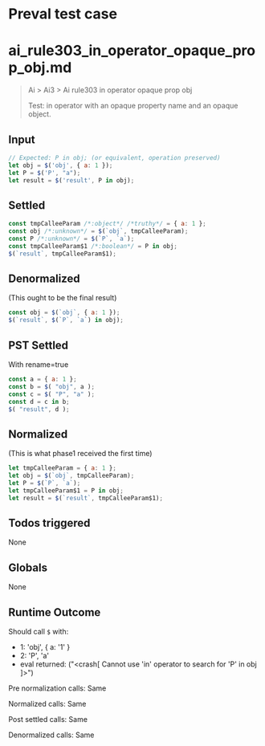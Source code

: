 # Preval test case

# ai_rule303_in_operator_opaque_prop_obj.md

> Ai > Ai3 > Ai rule303 in operator opaque prop obj
>
> Test: in operator with an opaque property name and an opaque object.

## Input

`````js filename=intro
// Expected: P in obj; (or equivalent, operation preserved)
let obj = $('obj', { a: 1 });
let P = $('P', "a");
let result = $('result', P in obj);
`````


## Settled


`````js filename=intro
const tmpCalleeParam /*:object*/ /*truthy*/ = { a: 1 };
const obj /*:unknown*/ = $(`obj`, tmpCalleeParam);
const P /*:unknown*/ = $(`P`, `a`);
const tmpCalleeParam$1 /*:boolean*/ = P in obj;
$(`result`, tmpCalleeParam$1);
`````


## Denormalized
(This ought to be the final result)

`````js filename=intro
const obj = $(`obj`, { a: 1 });
$(`result`, $(`P`, `a`) in obj);
`````


## PST Settled
With rename=true

`````js filename=intro
const a = { a: 1 };
const b = $( "obj", a );
const c = $( "P", "a" );
const d = c in b;
$( "result", d );
`````


## Normalized
(This is what phase1 received the first time)

`````js filename=intro
let tmpCalleeParam = { a: 1 };
let obj = $(`obj`, tmpCalleeParam);
let P = $(`P`, `a`);
let tmpCalleeParam$1 = P in obj;
let result = $(`result`, tmpCalleeParam$1);
`````


## Todos triggered


None


## Globals


None


## Runtime Outcome


Should call `$` with:
 - 1: 'obj', { a: '1' }
 - 2: 'P', 'a'
 - eval returned: ("<crash[ Cannot use 'in' operator to search for 'P' in obj ]>")

Pre normalization calls: Same

Normalized calls: Same

Post settled calls: Same

Denormalized calls: Same
